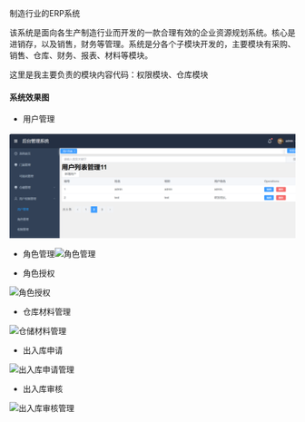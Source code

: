 制造行业的ERP系统

该系统是面向各生产制造行业而开发的一款合理有效的企业资源规划系统。核心是进销存，以及销售，财务等管理。系统是分各个子模块开发的，主要模块有采购、销售、仓库、财务、报表、材料等模块。

这里是我主要负责的模块内容代码：权限模块、仓库模块

#### 系统效果图

* 用户管理

![用户管理](https://github.com/chenying-wwl/chenyRP/blob/chenying-wwl-images/用户管理.png)

* 角色管理![角色管理](images\角色管理.png)

* 角色授权

![角色授权](images\角色授权.png)

* 仓库材料管理

![仓储材料管理](images\仓储材料管理.png)

* 出入库申请

![出入库申请管理](images\出入库申请管理.png)

* 出入库审核

![出入库审核管理](images\出入库审核管理.png)

